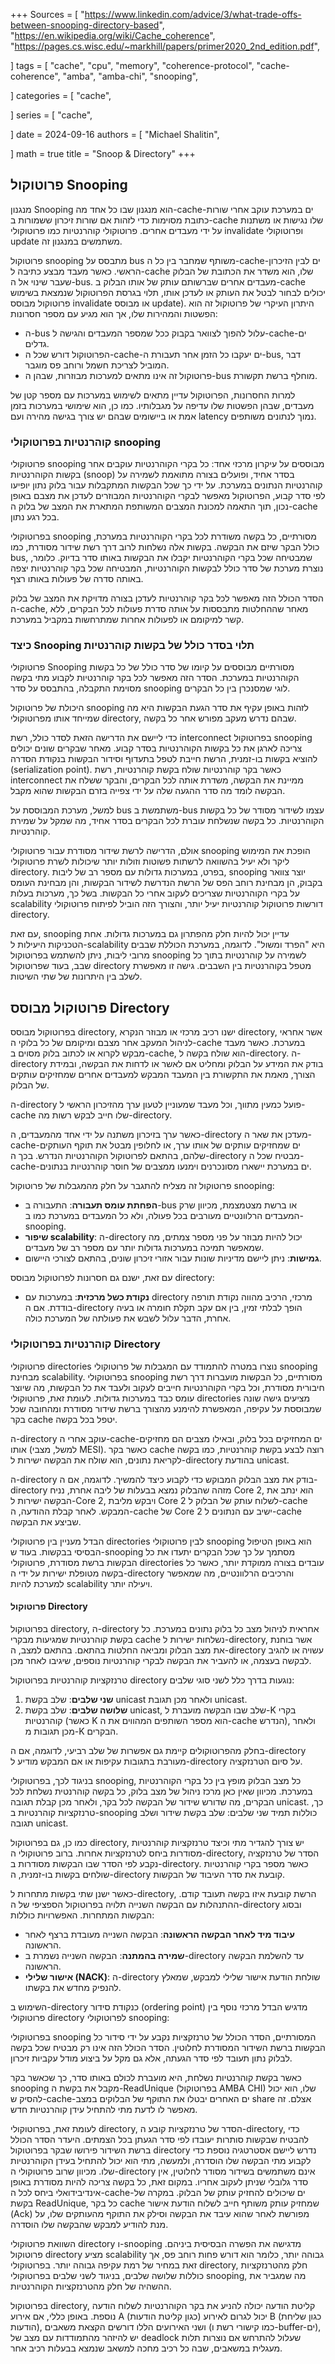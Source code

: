 +++
Sources = [
"https://www.linkedin.com/advice/3/what-trade-offs-between-snooping-directory-based",
"https://en.wikipedia.org/wiki/Cache_coherence",
"https://pages.cs.wisc.edu/~markhill/papers/primer2020_2nd_edition.pdf",

]
tags = [
"cache",
"cpu",
"memory",
"coherence-protocol",
"cache-coherence",
"amba",
"amba-chi",
"snooping",

]
categories = [
"cache",

]
series = [
"cache",

]
date = 2024-09-16
authors = [
"Michael Shalitin",

]
math = true
title = "Snoop & Directory"
+++
## פרוטוקול Snooping

מנגנון Snooping הוא מנגנון שבו כל אחד מה-cache-ים במערכת עוקב אחרי שורות כתובת מסוימות כדי לזהות אם שורות זיכרון ששמורות ב-cache שלו נגישות או משתנות על ידי מעבדים אחרים. פרוטוקולי קוהרנטיות כמו פרוטוקולי invalidate ופרוטוקולי update משתמשים במנגנון זה.

פרוטוקול snooping מתבסס על bus משותף שמחבר בין כל ה-cache-ים לבין הזיכרון הראשי. כאשר מעבד מבצע כתיבה ל-cache שלו, הוא משדר את הכתובת של הבלוק שעבר שינוי אל ה-bus. מעבדים אחרים שברשותם עותק של אותו הבלוק ב-cache יכולים לבחור לבטל את העותק או לעדכן אותו, תלוי בגרסת הפרוטוקול שנמצאת בשימוש פרוטוקול מבוסס invalidate או מבוסס update). היתרון העיקרי של פרוטוקול זה הוא הפשטות והמהירות שלו, אך הוא מגיע עם מספר חסרונות:

-  ה-bus עלול להפוך לצוואר בקבוק ככל שמספר המעבדים והגישה ל-cache-ים גדלים.
- הפרוטוקול דורש שכל ה-cache-ים יעקבו כל הזמן אחר תעבורת ה-bus, דבר המוביל לצריכת חשמל ורוחב פס מוגבר.
- פרוטוקול זה אינו מתאים למערכות מבוזרות, שבהן ה-bus מוחלף ברשת תקשורת.

למרות החסרונות, הפרוטוקול עדיין מתאים לשימוש במערכות עם מספר קטן של מעבדים, שבהן הפשטות שלו עדיפה על מגבלותיו. כמו כן, הוא שימושי במערכות בזמן אמת או ביישומים שבהם יש צורך בגישה מהירה ועם latency נמוך לנתונים משותפים.

### קוהרנטיות בפרוטוקולי snooping

פרוטוקולי snooping מבוססים על עיקרון מרכזי אחד: כל בקרי הקוהרנטיות עוקבים אחר בקשות הקוהרנטיות (snoop) בסדר אחיד, ופועלים בצורה מתואמת לשמירה על קוהרנטיות הנתונים במערכת. על ידי כך שכל הבקשות המתקבלות עבור בלוק נתון יופיעו לפי סדר קבוע, הפרוטוקול מאפשר לבקרי הקוהרנטיות המבוזרים לעדכן את מצבם באופן נכון, תוך התאמה למכונת המצבים המשותפת המתארת את המצב של בלוק ה-cache בכל רגע נתון.

בפרוטוקולי snooping מסורתיים, כל בקשה משודרת לכל בקרי הקוהרנטיות במערכת, כולל הבקר שיזם את הבקשה. בקשות אלה נשלחות לרוב דרך רשת שידור מסודרת, כמו bus, שמבטיחה שכל בקרי הקוהרנטיות יקבלו את הבקשות באותו סדר בדיוק. כלומר, נוצרת מערכת של סדר כולל לבקשות הקוהרנטיות, המבטיחה שכל בקר קוהרנטיות יצפה באותה סדרה של פעולות באותו רצף.

הסדר הכולל הזה מאפשר לכל בקר קוהרנטיות לעדכן בצורה מדויקת את המצב של בלוק ה-cache, מאחר שההחלטות מתבססות על אותה סדרת פעולות לכל הבקרים, ללא קשר למיקומם או לפעולות אחרות שמתרחשות במקביל במערכת.

### כיצד Snooping תלוי בסדר כולל של בקשות קוהרנטיות

פרוטוקולי Snooping מסורתיים מבוססים על קיומו של סדר כולל של כל בקשות הקוהרנטיות במערכת. הסדר הזה מאפשר לכל בקר קוהרנטיות לקבוע מתי בקשה מסוימת התקבלה, בהתבסס על סדר snooping לוגי שמסנכרן בין כל הבקרים.

היכולת של פרוטוקול snooping לזהות באופן עקיף את סדר הגעת הבקשות היא מה שמייחד אותו מפרוטוקולי directory, שבהם נדרש מעקב מפורש אחר כל בקשה.

כדי ליישם את הדרישה הזאת לסדר כולל, רשת interconnect בפרוטוקול snooping צריכה לארגן את כל בקשות הקוהרנטיות בסדר קבוע. מאחר שבקרים שונים יכולים להוציא בקשות בו-זמנית, הרשת חייבת לטפל בתעדוף וסידור הבקשות בנקודת הסדרה (serialization point). כאשר בקר קוהרנטיות שולח בקשת קוהרנטיות, רשת interconnect ממיינת את הבקשה, משדרת אותה לכל הבקרים, והבקר ששלח את הבקשה לומד מה סדר ההגעה שלה על ידי צפייה בזרם הבקשות שהוא מקבל.

למשל, מערכת המבוססת על bus משתמשת ב-bus עצמו לשידור מסודר של כל בקשות הקוהרנטיות. כל בקשה שנשלחת עוברת לכל הבקרים בסדר אחיד, מה שמקל על שמירת קוהרנטיות.

אולם, הדרישה לרשת שידור מסודרת עבור פרוטוקולי snooping הופכת את המימוש ליקר ולא יעיל בהשוואה לרשתות פשוטות וזולות יותר שיכולות לשרת פרוטוקולי directory. בפרט, במערכות גדולות עם מספר רב של ליבות, snooping יוצר צוואר בקבוק, הן מבחינת רוחב הפס של הרשת הנדרשת לשידור הבקשות, והן מבחינת העומס על בקרי הקוהרנטיות שצריכים לעקוב אחרי כל הבקשות. בשל כך, מערכות בעלות scalability דורשות פרוטוקול קוהרנטיות יעיל יותר, והצורך הזה הוביל לפיתוח פרוטוקולי directory.

עם זאת, snooping עדיין יכול להיות חלק מהפתרון גם במערכות גדולות. אחת הטכניקות היעילות ל-scalability היא "הפרד ומשול". לדוגמה, במערכת הכוללת שבבים מרובי ליבות, ניתן להשתמש בפרוטוקול snooping לשמירה על קוהרנטיות בתוך כל שבב, בעוד שפרוטוקול directory מטפל בקוהרנטיות בין השבבים. גישה זו מאפשרת לשלב בין היתרונות של שתי השיטות.


## פרוטוקול מבוסס Directory

בפרוטוקול מבוסס directory, ישנו רכיב מרכזי או מבוזר הנקרא directory, אשר אחראי לניהול המעקב אחר מצבם ומיקומם של כל בלוקי ה-cache במערכת. כאשר מעבד מבקש לקרוא או לכתוב בלוק מסוים ב-cache, הוא שולח בקשה ל-directory. ה-directory בודק את המידע על הבלוק ומחליט אם לאשר או לדחות את הבקשה, ובמידת הצורך, מאמת את התקשורת בין המעבד המבקש למעבדים אחרים שמחזיקים עותקים של הבלוק.

ה-directory פועל כמעין מתווך, וכל מעבד שמעוניין לטעון ערך מהזיכרון הראשי ל-cache שלו חייב לבקש רשות מה-directory.

כאשר ערך בזיכרון משתנה על ידי אחד מהמעבדים, ה-directory מעדכן את שאר ה-cache-ים שמחזיקים עותקים של אותו ערך, או לחלופין מבטל את תוקף העותקים שלהם, בהתאם לפרוטוקול הקוהרנטיות הנדרש. בכך ה-directory מבטיח שכל ה-cache-ים במערכת יישארו מסונכרנים וימנעו ממצבים של חוסר קוהרנטיות בנתונים.

פרוטוקול זה מצליח להתגבר על חלק מהמגבלות של פרוטוקול snooping:

- **הפחתת עומס תעבורה**: התעבורה ב-bus או ברשת מצטמצמת, מכיוון שרק המעבדים הרלוונטיים מעורבים בכל פעולה, ולא כל המעבדים במערכת כמו ב-snooping.
- **שיפור scalability**: ה-directory יכול להיות מבוזר על פני מספר צמתים, מה שמאפשר תמיכה במערכות גדולות יותר עם מספר רב של מעבדים.
- **גמישות**: ניתן ליישם מדיניות שונות עבור אזורי זיכרון שונים, בהתאם לצורכי היישום.

עם זאת, ישנם גם חסרונות לפרוטוקול מבוסס directory:

- **נקודת כשל מרכזית**: במערכות עם directory מרכזי, הרכיב מהווה נקודת תורפה בודדת. אם ה-directory הופך לבלתי זמין, בין אם עקב תקלת חומרה או בעיה אחרת, הדבר עלול לשבש את פעולתה של המערכת כולה.

### קוהרנטיות בפרוטוקולי Directory

פרוטוקולי directories נוצרו במטרה להתמודד עם המגבלות של פרוטוקולי snooping מבחינת scalability. בפרוטוקולי snooping מסורתיים, כל הבקשות מועברות דרך רשת חיבורית מסודרת, וכל בקרי הקוהרנטיות חייבים לעקוב ולעבד את כל הבקשות, מה שיוצר עומס כבד במערכות גדולות. לעומת זאת, פרוטוקולי directories מציעים גישה שונה שמבוססת על עקיפה, המאפשרת להימנע מהצורך ברשת שידור מסודרת ומהחובה שכל בקר cache יטפל בכל בקשה.

ה-directory עוקב אחרי ה-cache-ים המחזיקים בכל בלוק, ובאילו מצבים הם מחזיקים אותו (למשל, מצבי MESI). כאשר בקר cache רוצה לבצע בקשת קוהרנטיות, כמו בקשה לקריאת נתונים, הוא שולח את הבקשה ישירות ל-directory בהודעת unicast.

ה-directory בודק את מצב הבלוק המבוקש כדי לקבוע כיצד להמשיך. לדוגמה, אם ה-directory מזהה שהבלוק נמצא בבעלות של ליבה אחרת, נניח Core 2, הוא ינתב את הבקשה ישירות ל-Core 2, ויבקש מליבת Core 2 לשלוח עותק של הבלוק ל-cache המבקש. לאחר קבלת ההודעה, ה-cache של Core 2 ישיב עם הנתונים ל-cache שביצע את הבקשה.

הבדל מעניין בין פרוטוקולי directories לבין פרוטוקולי snooping הוא באופן הטיפול הבסיסי בבקשות. בעוד ש-snooping מסתמך על כך שכל הבקרים יתעדו את כל הבקשות ברשת מסודרת, פרוטוקולי directories עובדים בצורה ממוקדת יותר, כאשר כל בקשה מטופלת ישירות על ידי ה-directory והרכיבים הרלוונטיים, מה שמאפשר למערכת להיות scalability ויעילה יותר.

#### פרוטוקול Directory

בפרוטוקול directory, ה-directory אחראית לניהול מצב כל בלוק נתונים במערכת. כל בקשת קוהרנטיות שמגיעות מבקרי cache נשלחות ישירות ל-directory, אשר בוחנת את מצב הבלוק ומביאה החלטות בהתאם. בהתאם למצב, ה-directory עשויה או להגיב לבקשה בעצמה, או להעביר את הבקשה לבקרי קוהרנטיות נוספים, שיגיבו לאחר מכן.

טרנזקציות קוהרנטיות בפרוטוקול directory נוגעות בדרך כלל לשני סוגי שלבים:

1. **שני שלבים**: שלב בקשת unicast ולאחר מכן תגובת unicast.
2. **שלושה שלבים**: שלב בקשת unicast, שלב שבו הבקשה מועברת ל-K בקרי קוהרנטיות (כאשר K הוא מספר השותפים המהווים את ה-cache הנדרש), ולאחר מכן תגובות מ-K הבקרים.

בחלק מהפרוטוקולים קיימת גם אפשרות של שלב רביעי, לדוגמה, אם ה-directory מעורבת בתגובות עקיפות או אם המבקש מודיע ל-directory על סיום הטרנזקציה.

בניגוד לכך, בפרוטוקולי snooping, כל מצב הבלוק מופץ בין כל בקרי הקוהרנטיות במערכת. מכיוון שאין כאן מרכז ניהול של מצב בלוק, כל בקשה קוהרנטית נשלחת לכל הבקרים, מה שדורש שידור של הבקשה לכל בקר, ולאחר מכן קבלת תגובה unicast. כך, טרנזקציות קוהרנטיות ב-snooping כוללות תמיד שני שלבים: שלב בקשת שידור ושלב תגובה unicast.

כמו כן, גם בפרוטוקול directory, יש צורך להגדיר מתי וכיצד טרנזקציות קוהרנטיות מסודרות ביחס לטרנזקציות אחרות. ברוב פרוטוקולי ה-directory, הסדר של טרנזקציה נקבע לפי הסדר שבו הבקשות מסודרות ב-directory. כאשר מספר בקרי קוהרנטיות שולחים בקשות בו-זמנית, ה-directory קובעת את סדר העיבוד של הבקשות.

כאשר ישנן שתי בקשות מתחרות ל-directory, הרשת קובעת איזו בקשה תעובד קודם. ההתנהלות עם הבקשה השנייה תלויה בפרוטוקול הספציפי של ה-directory ובסוג הבקשות המתחרות. האפשרויות כוללות:

- **עיבוד מיד לאחר הבקשה הראשונה**: הבקשה השנייה מעובדת ברצף לאחר הראשונה.
- **שמירה בהמתנה**: הבקשה השנייה נשמרת ב-directory עד להשלמת הבקשה הראשונה.
- **אישור שלילי (NACK)**: ה-directory שולחת הודעת אישור שלילי למבקש, שמאלץ להנפיק מחדש את בקשתו.

השימוש ב-directory כנקודת סידור (ordering point) מדגיש הבדל מרכזי נוסף בין פרוטוקולי directory לפרוטוקולי snooping:

בפרוטוקולי snooping המסורתיים, הסדר הכולל של טרנזקציות נקבע על ידי סידור כל הבקשות ברשת השידור המסודרת לחלוטין. הסדר הכולל הזה אינו רק מבטיח שכל בקשה לבלוק נתון תעובד לפי סדר הגעתה, אלא גם מקל על ביצוע מודל עקביות זיכרון. 

כאשר בקשת קוהרנטיות נשלחת, היא מועברת לכולם באותו סדר, כך שכאשר בקר snooping מקבל את בקשת ה-ReadUnique (בפרוטוקול AMBA CHI) שלו, הוא יכול להסיק ש-cache-ים האחרים יבטלו את התוקף של הבלוקים במצב share אצלם. זה מאפשר לו לדעת מתי להתחיל עידן קוהרנטיות חדש.

לעומת זאת, בפרוטוקולי directory, הסדר של טרנזקציות קובע ה-directory, כדי להבטיח שבקשות סותרות יעובדו לפי סדר הגעתן בכל הצמתים. היעדר הסדר הכולל ברשת השידור פירושו שבקר בפרוטוקול directory נדרש ליישם אסטרטגיה נוספת כדי לקבוע מתי הבקשה שלו הוסדרה, ולמעשה, מתי הוא יכול להתחיל בעידן הקוהרנטיות שלו. מכיוון שרוב פרוטוקולי ה-directory אינם משתמשים בשידור מסודר לחלוטין, אין סדר גלובלי שניתן לעקוב אחריו. במקום זאת, כל בקשה צריכה להיות מסודרת באופן אינדיבידואלי ביחס לכל ה-cache-ים שיכולים להחזיק עותק של הבלוק. במקרה של בקשת ReadUnique, כל בקר cache שמחזיק עותק משותף חייב לשלוח הודעת אישור (Ack) מפורשת לאחר שהוא עיבד את הבקשה וסילק את התוקף מהעותקים שלו, על מנת להודיע למבקש שהבקשה שלו הוסדרה.


השוואת פרוטוקולי directory ו-snooping מדגישה את הפשרה הבסיסית ביניהם. פרוטוקול directory מציע scalability גבוהה יותר, כלומר הוא דורש פחות רוחב פס, אך זאת במחיר של רמת עקיפה גבוהה יותר. בפרוטוקולי directory, חלק מהטרנזקציות כוללות שלושה שלבים, בניגוד לשני שלבים בפרוטוקולי snooping, מה שמגביר את ההשהיה של חלק מהטרנזקציות הקוהרנטיות.

בפרוטוקול directory, קליטת הודעה יכולה להניע את בקר הקוהרנטיות לשלוח הודעה נוספת. באופן כללי, אם אירוע A (כגון קליטת הודעות) יכול לגרום לאירוע B (כגון שליחת הודעות), ושני האירועים הללו דורשים הקצאת משאבים (כמו קישורי רשת ו-buffer-ים), יש להיזהר מהתמודדות עם מצב של deadlock שעלול להתרחש אם נוצרות תלות מעגלית במשאבים, שבה כל רכיב מחכה למשאב שנמצא בבעלות רכיב אחר.
